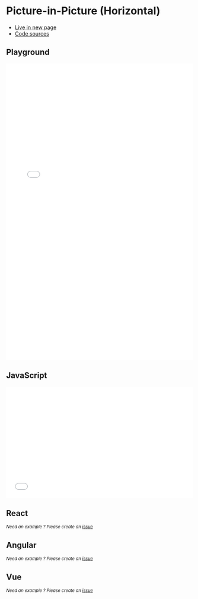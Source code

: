 # Picture-in-Picture (Horizontal)

- [Live in new page](https://jsfiddle.net/romantonoff/h5b10cdo/show)
- [Code sources](https://jsfiddle.net/romantonoff/h5b10cdo)

## Playground
<iframe width="100%" height="800" src="//jsfiddle.net/romantonoff/h5b10cdo/embedded/result/dark/" allowfullscreen="allowfullscreen" allowpaymentrequest frameborder="0"></iframe>

## JavaScript
<iframe width="100%" height="300" src="//jsfiddle.net/romantonoff/h5b10cdo/embedded/js,html,css/dark/" allowfullscreen="allowfullscreen" allowpaymentrequest frameborder="0"></iframe>

## React
<small>*Need an example ? Please create an [issue](https://github.com/roman-rr/cupertino-pane/issues/new/choose)*</small>

## Angular
<small>*Need an example ? Please create an [issue](https://github.com/roman-rr/cupertino-pane/issues/new/choose)*</small>

## Vue
<small>*Need an example ? Please create an [issue](https://github.com/roman-rr/cupertino-pane/issues/new/choose)*</small>